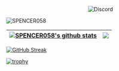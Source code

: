 <p align="center"> <img src="https://lanyard.cnrad.dev/api/863631651527065600" alt="Discord" /> </p>

<p align="left"> <img src="https://komarev.com/ghpvc/?username=SPENCER058&label=Profile%20views&color=980eb4&style=flat" alt="SPENCER058" /> </p>

| <a href="https://github.com/SPENCER058/SPENCER058/blob/main/README.md"><img align="center" src="https://github-readme-stats.vercel.app/api?username=SPENCER058&show_icons=true&include_all_commits=true&theme=outrun&count_private=true" alt="SPENCER058's github stats" /></a> | <a><img align="center" src="https://github-readme-stats.vercel.app/api/top-langs/?username=SPENCER058&layout=compact&theme=outrun&count_private=true&langs_count=8" /></a> | 
| ------------- | ------------- |
[![GitHub Streak](https://streak-stats.demolab.com?user=SPENCER058&theme=outrun&fire=EB0000)](https://git.io/streak-stats)

[![trophy](https://github-profile-trophy.vercel.app/?username=SPENCER058&theme=algolia&count_private=true)](https://github.com/ryo-ma/github-profile-trophy)


<!---
SPENCER058/SPENCER058 is a ✨ special ✨ repository because its `README.md` (this file) appears on your GitHub profile.
You can click the Preview link to take a look at your changes.
--->
